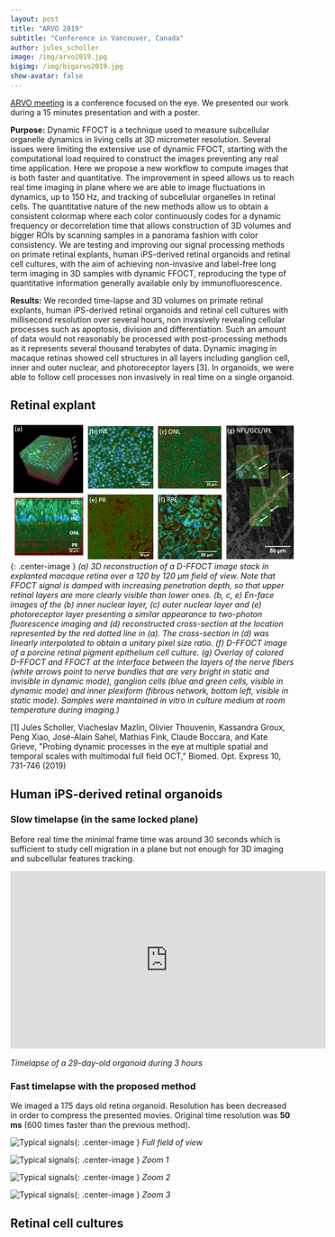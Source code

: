 ```yaml
---
layout: post
title: "ARVO 2019"
subtitle: "Conference in Vancouver, Canada"
author: jules_scholler
image: /img/arvo2019.jpg
bigimg: /img/bigarvo2019.jpg
show-avatar: false
---
```


[ARVO meeting](https://www.arvo.org/annual-meeting/) is a conference focused on the eye. We presented our work during a 15 minutes presentation and with a poster.

**Purpose:** Dynamic FFOCT is a technique used to measure subcellular organelle dynamics in living cells at 3D micrometer resolution. Several issues were limiting the extensive use of dynamic FFOCT, starting with the computational load required to construct the images preventing any real time application. Here we propose a new workflow to compute images that is both faster and quantitative. The improvement in speed allows us to reach real time imaging in plane where we are able to image fluctuations in dynamics, up to 150 Hz, and tracking of subcellular organelles in retinal cells. The quantitative nature of the new methods allow us to obtain a consistent colormap where each color continuously codes for a dynamic frequency or decorrelation time that allows construction of 3D volumes and bigger ROIs by scanning samples in a panorama fashion with color consistency. We are testing and improving our signal processing methods on primate retinal explants, human iPS-derived retinal organoids and retinal cell cultures, with the aim of achieving non-invasive and label-free long term imaging in 3D samples with dynamic FFOCT, reproducing the type of quantitative information generally available only by immunofluorescence.

**Results:** We recorded time-lapse and 3D volumes on primate retinal explants, human iPS-derived retinal organoids and retinal cell cultures with millisecond resolution over several hours, non invasively revealing cellular processes such as apoptosis, division and differentiation. Such an amount of data would not reasonably be processed with post-processing methods as it represents several thousand terabytes of data. Dynamic imaging in macaque retinas showed cell structures in all layers including ganglion cell, inner and outer nuclear, and photoreceptor layers [3]. In organoids, we were able to follow cell processes non invasively in real time on a single organoid.

## Retinal explant

![Macaque retina](../img/macaque_retina.png){: .center-image }
*(a) 3D reconstruction of a D-FFOCT image stack in explanted macaque retina over a 120 by 120 $\mu m$ field of view. Note that FFOCT signal is damped with increasing penetration depth, so that upper retinal layers are more clearly visible than lower ones. (b, c, e) En-face images of the (b) inner nuclear layer, (c) outer nuclear layer and (e) photoreceptor layer presenting a similar appearance to two-photon fluorescence imaging and (d) reconstructed cross-section at the location represented by the red dotted line in (a). The cross-section in (d) was linearly interpolated to obtain a unitary pixel size ratio. (f) D-FFOCT image of a porcine retinal pigment epithelium cell culture. (g) Overlay of colored D-FFOCT and FFOCT at the interface between the layers of the nerve fibers (white arrows point to nerve bundles that are very bright in static and invisible in dynamic mode), ganglion cells (blue and green cells, visible in dynamic mode) and inner plexiform (fibrous network, bottom left, visible in static mode). Samples were maintained in vitro in culture medium at room temperature during imaging.)*

[1] Jules Scholler, Viacheslav Mazlin, Olivier Thouvenin, Kassandra Groux, Peng Xiao, José-Alain Sahel, Mathias Fink, Claude Boccara, and Kate Grieve, "Probing dynamic processes in the eye at multiple spatial and temporal scales with multimodal full field OCT," Biomed. Opt. Express 10, 731-746 (2019)

## Human iPS-derived retinal organoids

### Slow timelapse (in the same locked plane)

Before real time the minimal frame time was around 30 seconds which is sufficient to study cell migration in a plane but not enough for 3D imaging and subcellular features tracking.

<center>
  <iframe width="560" height="315" src="https://www.youtube.com/embed/j3fpfTOdiro" frameborder="0" allow="accelerometer; autoplay; encrypted-media; gyroscope; picture-in-picture" allowfullscreen></iframe>
</center>

*Timelapse of a 29-day-old organoid during 3 hours*

### Fast timelapse with the proposed method

We imaged a 175 days old retina organoid. Resolution has been decreased in order to compress the presented movies. Original time resolution was **50 ms** (600 times faster than the previous method).

![Typical signals](../img/full_real_time.gif){: .center-image }
*Full field of view*

![Typical signals](../img/zoom1.gif){: .center-image }
*Zoom 1*

![Typical signals](../img/zoom2.gif){: .center-image }
*Zoom 2*

![Typical signals](../img/zoom3.gif){: .center-image }
*Zoom 3*

## Retinal cell cultures


